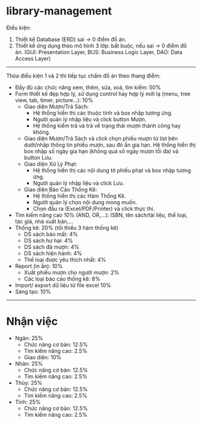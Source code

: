 # library-management

Điều kiện:
1. Thiết kế Database (ERD) sai → 0 điểm đồ án.
2. Thiết kế ứng dụng theo mô hình 3 lớp: bắt buộc, nếu sai → 0 điểm đồ án. (GUI: Presentation Layer, BUS: Business Logic Layer, DAO: Data Access Layer)
--------------------------------------------------------------------------------------------------------------------------------
Thỏa điều kiện 1 và 2 thì tiếp tục chấm đồ án theo thang điểm:
+ Đầy đủ các chức năng xem, thêm, sửa, xoá, tìm kiếm: 50%
+ Form thiết kế đẹp hợp lý, sử dụng control hay hợp lý mới lạ (menu, tree view, tab, timer, picture…): 10%
  - Giao diện Mượn/Trả Sách:
    + Hệ thống hiển thị các thuộc tính và box nhập tương ứng.
    + Người quản lý nhập liệu và click button Mượn.
    + Hệ thống kiểm trả và trả về trạng thái mượn thành công hay không.
  - Giao diện Mượn/Trả Sách và click chọn phiếu mượn từ list bên dưới/nhập thông tin phiếu mượn, sau đó ấn gia hạn. Hệ thống hiển thị box nhập số ngày gia hạn (không quá số ngày mượn tối đa) và button Lưu.
  - Giao diện Xử Lý Phạt:
    + Hệ thống hiển thị các nội dung tờ phiếu phạt và box nhập tương ứng.
    + Người quản lý nhập liệu và click Lưu.
  - Giao diện Báo Cáo Thống Kê:
    + Hệ thống hiển thị các Hàm Thống Kê.
    + Người quản lý chọn nội dung mong muốn.
    + Chọn đầu ra (Excel/PDF/Printer) và click thực thi.
+ Tìm kiếm nâng cao 10% (AND, OR,…): ISBN, tên sách/tài liệu, thể loại, tác giả, nhà xuất bản,...
+ Thống kê: 20% (tối thiểu 3 hàm thống kê)
  - DS sách báo mất: 4%
  - DS sách hư hại: 4%
  - DS sách đã mượn: 4%
  - DS sách hiện hành: 4%
  - Thể loại được yêu thích nhất: 4%
+ Report (in ấn): 10%
  - Xuất phiếu mượn cho người mượn: 2%
  - Các loại báo cáo thống kê: 8%
+ Import/ export dữ liệu từ file excel 10%
+ Sáng tạo: 10%
--------------------------------------------------------------------------------------------------------------------------------
# Nhận việc
+ Ngân: 25%
  - Chức năng cơ bản: 12.5%
  - Tìm kiếm nâng cao: 2.5%
  - Giao diện: 10%
+ Nhân: 25%
  - Chức năng cơ bản: 12.5%
  - Tìm kiếm nâng cao: 2.5%
+ Thủy: 25%
  - Chức năng cơ bản: 12.5%
  - Tìm kiếm nâng cao: 2.5%
+ Tình: 25%
  - Chức năng cơ bản: 12.5%
  - Tìm kiếm nâng cao: 2.5%
